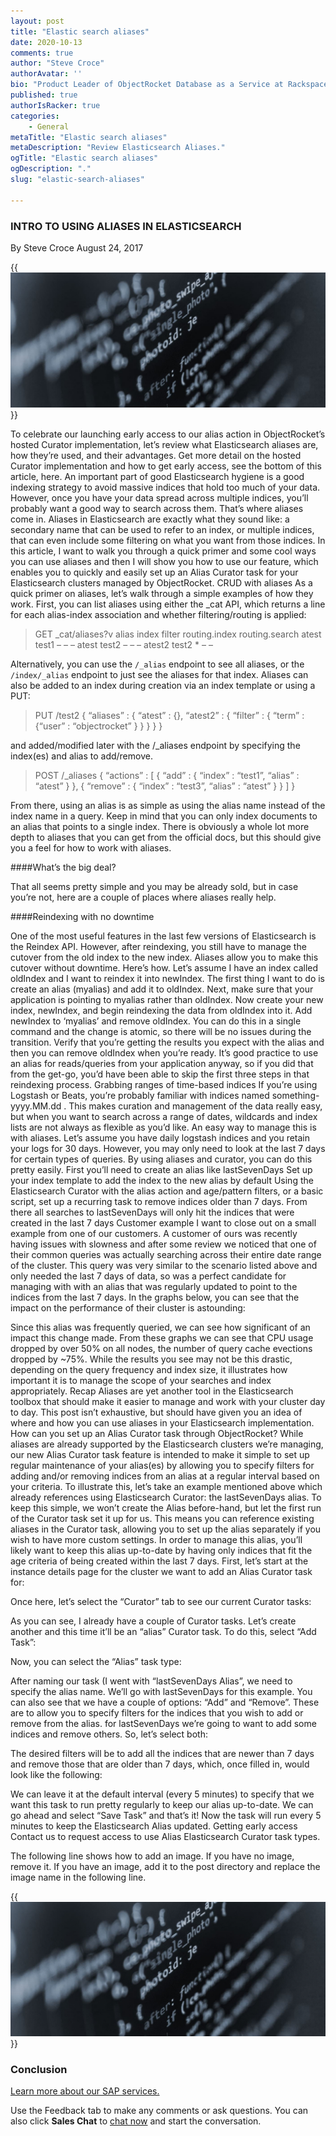 ```yaml
---
layout: post
title: "Elastic search aliases"
date: 2020-10-13
comments: true
author: "Steve Croce"
authorAvatar: ''
bio: "Product Leader of ObjectRocket Database as a Service at Rackspace"
published: true
authorIsRacker: true
categories:
    - General
metaTitle: "Elastic search aliases"
metaDescription: "Review Elasticsearch Aliases."
ogTitle: "Elastic search aliases"
ogDescription: "."
slug: "elastic-search-aliases"

---
```



<!--more-->

###  INTRO TO USING ALIASES IN ELASTICSEARCH

By Steve Croce August 24, 2017

{{<img src="picture1.jpg" title="" alt="">}}



To celebrate our launching early access to our alias action in ObjectRocket’s hosted Curator implementation, let’s review what Elasticsearch aliases are, how they’re used, and their advantages. Get more detail on the hosted Curator implementation and how to get early access, see the bottom of this article, here.
An important part of good Elasticsearch hygiene is a good indexing strategy to avoid massive indices that hold too much of your data. However, once you have your data spread across multiple indices, you’ll probably want a good way to search across them. That’s where aliases come in.
Aliases in Elasticsearch are exactly what they sound like: a secondary name that can be used to refer to an index, or multiple indices, that can even include some filtering on what you want from those indices. In this article, I want to walk you through a quick primer and some cool ways you can use aliases and then I will show you how to use our feature, which enables you to quickly and easily set up an Alias Curator task for your Elasticsearch clusters managed by ObjectRocket.
CRUD with aliases
As a quick primer on aliases, let’s walk through a simple examples of how they work.
First, you can list aliases using either the _cat API, which returns a line for each alias-index association and whether filtering/routing is applied:

>GET _cat/aliases?v
alias index filter routing.index routing.search
atest test1 – – –
atest test2 – – –
atest2 test2 * – –


Alternatively, you can use the `/_alias` endpoint to see all aliases, or the `/index/_alias` endpoint to just see the aliases for that index.
Aliases can also be added to an index during creation via an index template or using a PUT:

>PUT /test2
{
“aliases” : {
“atest” : {},
“atest2” : {
“filter” : {
“term” : {“user” : “objectrocket” }
}
}
}
}


and added/modified later with the /_aliases endpoint by specifying the index(es) and alias to add/remove.

>POST /_aliases
{
“actions” : [
{ “add” : { “index” : “test1”, “alias” : “atest” } },
{ “remove” : { “index” : “test3”, “alias” : “atest” } }
] }


From there, using an alias is as simple as using the alias name instead of the index name in a query. Keep in mind that you can only index documents to an alias that points to a single index. There is obviously a whole lot more depth to aliases that you can get from the official docs, but this should give you a feel for how to work with aliases.

####What’s the big deal?

That all seems pretty simple and you may be already sold, but in case you’re not, here are a couple of places where aliases really help.

####Reindexing with no downtime

One of the most useful features in the last few versions of Elasticsearch is the Reindex API. However, after reindexing, you still have to manage the cutover from the old index to the new index. Aliases allow you to make this cutover without downtime. Here’s how.
Let’s assume I have an index called oldIndex and I want to reindex it into newIndex.
The first thing I want to do is create an alias (myalias) and add it to oldIndex.
Next, make sure that your application is pointing to myalias rather than oldIndex.
Now create your new index, newIndex, and begin reindexing the data from oldIndex into it.
Add newIndex to ‘myalias’ and remove oldIndex. You can do this in a single command and the change is atomic, so there will be no issues during the transition.
Verify that you’re getting the results you expect with the alias and then you can remove oldIndex when you’re ready.
It’s good practice to use an alias for reads/queries from your application anyway, so if you did that from the get-go, you’d have been able to skip the first three steps in that reindexing process.
Grabbing ranges of time-based indices
If you’re using Logstash or Beats, you’re probably familiar with indices named something-yyyy.MM.dd . This makes curation and management of the data really easy, but when you want to search across a range of dates, wildcards and index lists are not always as flexible as you’d like. An easy way to manage this is with aliases.
Let’s assume you have daily logstash indices and you retain your logs for 30 days. However, you may only need to look at the last 7 days for certain types of queries. By using aliases and curator, you can do this pretty easily.
First you’ll need to create an alias like lastSevenDays
Set up your index template to add the index to the new alias by default
Using the Elasticsearch Curator with the alias action and age/pattern filters, or a basic script, set up a recurring task to remove indices older than 7 days.
From there all searches to lastSevenDays will only hit the indices that were created in the last 7 days
Customer example
I want to close out on a small example from one of our customers. A customer of ours was recently having issues with slowness and after some review we noticed that one of their common queries was actually searching across their entire date range of the cluster. This query was very similar to the scenario listed above and only needed the last 7 days of data, so was a perfect candidate for managing with with an alias that was regularly updated to point to the indices from the last 7 days. In the graphs below, you can see that the impact on the performance of their cluster is astounding:


Since this alias was frequently queried, we can see how significant of an impact this change made. From these graphs we can see that CPU usage dropped by over 50% on all nodes, the number of query cache evections dropped by ~75%. While the results you see may not be this drastic, depending on the query frequency and index size, it illustrates how important it is to manage the scope of your searches and index appropriately.
Recap
Aliases are yet another tool in the Elasticsearch toolbox that should make it easier to manage and work with your cluster day to day. This post isn’t exhaustive, but should have given you an idea of where and how you can use aliases in your Elasticsearch implementation.
How can you set up an Alias Curator task through ObjectRocket?
While aliases are already supported by the Elasticsearch clusters we’re managing, our new Alias Curator task feature is intended to make it simple to set up regular maintenance of your alias(es) by allowing you to specify filters for adding and/or removing indices from an alias at a regular interval based on your criteria.
To illustrate this, let’s take an example mentioned above which already references using Elasticsearch Curator: the lastSevenDays alias. To keep this simple, we won’t create the Alias before-hand, but let the first run of the Curator task set it up for us. This means you can reference existing aliases in the Curator task, allowing you to set up the alias separately if you wish to have more custom settings.
In order to manage this alias, you’ll likely want to keep this alias up-to-date by having only indices that fit the age criteria of being created within the last 7 days.
First, let’s start at the instance details page for the cluster we want to add an Alias Curator task for:

Once here, let’s select the “Curator” tab to see our current Curator tasks:

As you can see, I already have a couple of Curator tasks. Let’s create another and this time it’ll be an “alias” Curator task. To do this, select “Add Task”:

Now, you can select the “Alias” task type:

After naming our task (I went with “lastSevenDays Alias”, we need to specify the alias name. We’ll go with lastSevenDays for this example. You can also see that we have a couple of options: “Add” and “Remove”. These are to allow you to specify filters for the indices that you wish to add or remove from the alias. for lastSevenDays we’re going to want to add some indices and remove others. So, let’s select both:

The desired filters will be to add all the indices that are newer than 7 days and remove those that are older than 7 days, which, once filled in, would look like the following:

We can leave it at the default interval (every 5 minutes) to specify that we want this task to run pretty regularly to keep our alias up-to-date. We can go ahead and select “Save Task” and that’s it! Now the task will run every 5 minutes to keep the Elasticsearch Alias updated.
Getting early access
Contact us to request access to use Alias Elasticsearch Curator task types.




The following line shows how to add an image.  If you have no image, remove it.
If you have an image, add it to the post directory and replace the image name in the following line.

{{<img src="picture1.jpg" title="" alt="">}}

### Conclusion

<a class="cta purple" id="cta" href="https://www.rackspace.com/sap">Learn more about our SAP services.</a>

Use the Feedback tab to make any comments or ask questions. You can also click
**Sales Chat** to [chat now](https://www.rackspace.com/) and start the conversation.
